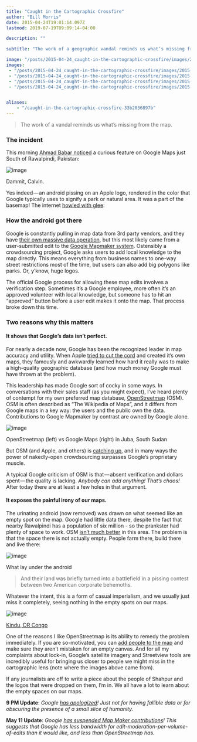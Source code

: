 ```yaml
---
title: "Caught in the Cartographic Crossfire"
author: "Bill Morris"
date: 2015-04-24T19:01:14.097Z
lastmod: 2019-07-19T09:09:14-04:00

description: ""

subtitle: "The work of a geographic vandal reminds us what’s missing from the map."

image: "/posts/2015-04-24_caught-in-the-cartographic-crossfire/images/2015-04-24_1.gif" 
images:
 - "/posts/2015-04-24_caught-in-the-cartographic-crossfire/images/2015-04-24_1.gif" 
 - "/posts/2015-04-24_caught-in-the-cartographic-crossfire/images/2015-04-24_2.png" 
 - "/posts/2015-04-24_caught-in-the-cartographic-crossfire/images/2015-04-24_3.png" 
 - "/posts/2015-04-24_caught-in-the-cartographic-crossfire/images/2015-04-24_4.png" 


aliases:
    - "/caught-in-the-cartographic-crossfire-33b2036897b"
---
```


> The work of a vandal reminds us what’s missing from the map.

### The incident

This morning [Ahmad Babar noticed](https://www.facebook.com/photo.php?fbid=10155581320805122&amp;set=a.10151572005255122.853730.546895121&amp;type=1&amp;comment_id=10155581348305122&amp;offset=0&amp;total_comments=5&amp;ref=notif&amp;notif_t=photo_reply) a curious feature on Google Maps just South of Rawalpindi, Pakistan:




![image](../images/2015-04-24_1.gif)

Dammit, Calvin.



Yes indeed — an android pissing on an Apple logo, rendered in the color that Google typically uses to signify a park or natural area. It was a part of the basemap! The internet [howled with glee](http://mashable.com/2015/04/24/android-bot-peeing-on-apple-logo-google-maps/?utm_cid=mash-com-Tw-main-link):


### How the android got there

Google is constantly pulling in map data from 3rd party vendors, and they have [their own massive data operation](http://www.wired.com/2014/12/google-maps-ground-truth/), but this most likely came from a user-submitted edit to the [Google Mapmaker system](http://www.google.com/mapmaker). Ostensibly a crowdsourcing project, Google asks users to add local knowledge to the map directly. This means everything from business names to one-way street restrictions most of the time, but users can also add big polygons like parks. Or, y’know, huge logos.

The official Google process for allowing these map edits involves a verification step. Sometimes it’s a Google employee, more often it’s an approved volunteer with local knowledge, but someone has to hit an “approved” button before a user edit makes it onto the map. That process broke down this time.

### Two reasons why this matters

#### It shows that Google’s data isn’t perfect.

For nearly a decade now, Google has been the recognized leader in map accuracy and utility. When Apple [tried to cut the cord](http://www.apple.com/au/letter-from-tim-cook-on-maps/) and created it’s own maps, they famously and awkwardly learned how hard it really was to make a high-quality geographic database (and how much money Google must have thrown at the problem).

This leadership has made Google sort of cocky in some ways. In conversations with their sales staff (as you might expect), I’ve heard plenty of contempt for my own preferred map database, [OpenStreetmap](http://www.osm.org) (OSM). OSM is often described as “The Wikipedia of Maps”, and it differs from Google maps in a key way: the users and the public own the data. Contributions to Google Mapmaker by contrast are owned by Google alone.




![image](../images/2015-04-24_2.png)

OpenStreetmap (left) vs Google Maps (right) in Juba, South Sudan



But OSM (and Apple, and others) is [catching up](http://thenextweb.com/insider/2014/02/28/openstreetmap/), and in many ways the power of nakedly-open crowdsourcing surpasses Google’s proprietary muscle.

A typical Google criticism of OSM is that — absent verification and dollars spent — the quality is lacking. _Anybody can add anything! That’s chaos!_ After today there are at least a few holes in that argument.

#### It exposes the painful irony of our maps.

The urinating android (now removed) was drawn on what seemed like an empty spot on the map. Google had little data there, despite the fact that nearby Rawalpindi has a population of six million - so the prankster had plenty of space to work. OSM [isn’t much better](http://www.openstreetmap.org/node/58744442#map=15/33.5174/73.0626&amp;layers=C) in this area. The problem is that the space there is not actually empty. People farm there, build there and live there:




![image](../images/2015-04-24_3.png)

What lay under the android

> And their land was briefly turned into a battlefield in a pissing contest between two American corporate behemoths.

Whatever the intent, this is a form of casual imperialism, and we usually just miss it completely, seeing nothing in the empty spots on our maps.




![image](../images/2015-04-24_4.png)

[Kindu, DR Congo](http://tools.geofabrik.de/mc/#17/-2.9558/25.9534&amp;num=2&amp;mt0=google-map&amp;mt1=google-satellite)



One of the reasons I like OpenStreetmap is its ability to remedy the problem immediately. If you are so-motivated, you can [add people to the map](http://learnosm.org/en/beginner/introduction/) and make sure they aren’t mistaken for an empty canvas. And for all my complaints about lock-in, Google’s satellite imagery and Streetview tools are incredibly useful for bringing us closer to people we might miss in the cartographic lens (note where the images above came from).

If any journalists are off to write a piece about the people of Shahpur and the logos that were dropped on them, I’m in. We all have a lot to learn about the empty spaces on our maps.

**9 PM Update**: _Google_ [_has apologized_](http://thenextweb.com/google/2015/04/24/theres-an-android-peeing-on-apple-on-google-maps-and-we-cant-figure-out-why/?utm_source=t.co&amp;utm_campaign=share%20button&amp;awesm=tnw.to_c4hnl&amp;utm_medium=referral&amp;utm_content=There%27s%20an%20Android%20peeing%20on%20Apple%20on%20Google%20Maps%20and%20we%20can%27t%20figure%20out%20why)_! Just not for having fallible data or for obscuring the presence of a small slice of humanity._

**May 11 Update**: _Google_ [_has suspended Map Maker contributions_](http://gizmodo.com/google-maps-shows-an-android-robot-taking-a-big-pee-on-1699938922/1703615498/+knibbs)_! This suggests that Google has less bandwidth for edit-moderation-per-volume-of-edits than it would like, and less than OpenStreetmap has._

